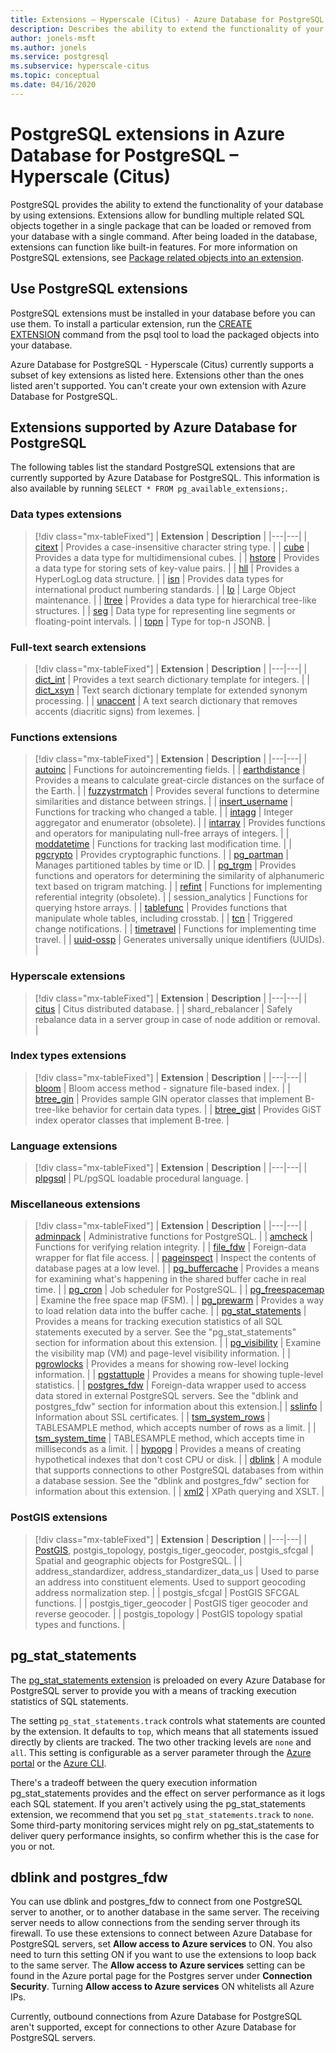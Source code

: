 ```yaml
---
title: Extensions – Hyperscale (Citus) - Azure Database for PostgreSQL
description: Describes the ability to extend the functionality of your database by using extensions in Azure Database for PostgreSQL - Hyperscale (Citus)
author: jonels-msft
ms.author: jonels
ms.service: postgresql
ms.subservice: hyperscale-citus
ms.topic: conceptual
ms.date: 04/16/2020
---
```

# PostgreSQL extensions in Azure Database for PostgreSQL – Hyperscale (Citus)

PostgreSQL provides the ability to extend the functionality of your database by using extensions. Extensions allow for bundling multiple related SQL objects together in a single package that can be loaded or removed from your database with a single command. After being loaded in the database, extensions can function like built-in features. For more information on PostgreSQL extensions, see [Package related objects into an extension](https://www.postgresql.org/docs/current/static/extend-extensions.html).

## Use PostgreSQL extensions

PostgreSQL extensions must be installed in your database before you can use them. To install a particular extension, run the [CREATE EXTENSION](https://www.postgresql.org/docs/current/static/sql-createextension.html) command from the psql tool to load the packaged objects into your database.

Azure Database for PostgreSQL - Hyperscale (Citus) currently supports a subset of key extensions as listed here. Extensions other than the ones listed aren't supported. You can't create your own extension with Azure Database for PostgreSQL.

## Extensions supported by Azure Database for PostgreSQL

The following tables list the standard PostgreSQL extensions that are currently supported by Azure Database for PostgreSQL. This information is also available by running `SELECT * FROM pg_available_extensions;`.

### Data types extensions

> [!div class="mx-tableFixed"]
> | **Extension** | **Description** |
> |---|---|
> | [citext](https://www.postgresql.org/docs/current/static/citext.html) | Provides a case-insensitive character string type. |
> | [cube](https://www.postgresql.org/docs/current/static/cube.html) | Provides a data type for multidimensional cubes. |
> | [hstore](https://www.postgresql.org/docs/current/static/hstore.html) | Provides a data type for storing sets of key-value pairs. |
> | [hll](https://github.com/citusdata/postgresql-hll) | Provides a HyperLogLog data structure. |
> | [isn](https://www.postgresql.org/docs/current/static/isn.html) | Provides data types for international product numbering standards. |
> | [lo](https://www.postgresql.org/docs/current/lo.html) | Large Object maintenance. |
> | [ltree](https://www.postgresql.org/docs/current/static/ltree.html) | Provides a data type for hierarchical tree-like structures. |
> | [seg](https://www.postgresql.org/docs/current/seg.html) | Data type for representing line segments or floating-point intervals. |
> | [topn](https://github.com/citusdata/postgresql-topn/) | Type for top-n JSONB. |

### Full-text search extensions

> [!div class="mx-tableFixed"]
> | **Extension** | **Description** |
> |---|---|
> | [dict\_int](https://www.postgresql.org/docs/current/static/dict-int.html) | Provides a text search dictionary template for integers. |
> | [dict\_xsyn](https://www.postgresql.org/docs/current/dict-xsyn.html) | Text search dictionary template for extended synonym processing. |
> | [unaccent](https://www.postgresql.org/docs/current/static/unaccent.html) | A text search dictionary that removes accents (diacritic signs) from lexemes. |

### Functions extensions

> [!div class="mx-tableFixed"]
> | **Extension** | **Description** |
> |---|---|
> | [autoinc](https://www.postgresql.org/docs/current/contrib-spi.html#id-1.11.7.45.7) | Functions for autoincrementing fields. |
> | [earthdistance](https://www.postgresql.org/docs/current/static/earthdistance.html) | Provides a means to calculate great-circle distances on the surface of the Earth. |
> | [fuzzystrmatch](https://www.postgresql.org/docs/current/static/fuzzystrmatch.html) | Provides several functions to determine similarities and distance between strings. |
> | [insert\_username](https://www.postgresql.org/docs/current/contrib-spi.html#id-1.11.7.45.8) | Functions for tracking who changed a table. |
> | [intagg](https://www.postgresql.org/docs/current/intagg.html) | Integer aggregator and enumerator (obsolete). |
> | [intarray](https://www.postgresql.org/docs/current/static/intarray.html) | Provides functions and operators for manipulating null-free arrays of integers. |
> | [moddatetime](https://www.postgresql.org/docs/current/contrib-spi.html#id-1.11.7.45.9) | Functions for tracking last modification time. |
> | [pgcrypto](https://www.postgresql.org/docs/current/static/pgcrypto.html) | Provides cryptographic functions. |
> | [pg\_partman](https://pgxn.org/dist/pg_partman/doc/pg_partman.html) | Manages partitioned tables by time or ID. |
> | [pg\_trgm](https://www.postgresql.org/docs/current/static/pgtrgm.html) | Provides functions and operators for determining the similarity of alphanumeric text based on trigram matching. |
> | [refint](https://www.postgresql.org/docs/current/contrib-spi.html#id-1.11.7.45.5) | Functions for implementing referential integrity (obsolete). |
> | session\_analytics | Functions for querying hstore arrays. |
> | [tablefunc](https://www.postgresql.org/docs/current/static/tablefunc.html) | Provides functions that manipulate whole tables, including crosstab. |
> | [tcn](https://www.postgresql.org/docs/current/tcn.html) | Triggered change notifications. |
> | [timetravel](https://www.postgresql.org/docs/current/contrib-spi.html#id-1.11.7.45.6) | Functions for implementing time travel. |
> | [uuid-ossp](https://www.postgresql.org/docs/current/static/uuid-ossp.html) | Generates universally unique identifiers (UUIDs). |

### Hyperscale extensions

> [!div class="mx-tableFixed"]
> | **Extension** | **Description** |
> |---|---|
> | [citus](https://github.com/citusdata/citus) | Citus distributed database. |
> | shard\_rebalancer | Safely rebalance data in a server group in case of node addition or removal. |

### Index types extensions

> [!div class="mx-tableFixed"]
> | **Extension** | **Description** |
> |---|---|
> | [bloom](https://www.postgresql.org/docs/current/bloom.html) | Bloom access method - signature file-based index. |
> | [btree\_gin](https://www.postgresql.org/docs/current/static/btree-gin.html) | Provides sample GIN operator classes that implement B-tree-like behavior for certain data types. |
> | [btree\_gist](https://www.postgresql.org/docs/current/static/btree-gist.html) | Provides GiST index operator classes that implement B-tree. |

### Language extensions

> [!div class="mx-tableFixed"]
> | **Extension** | **Description** |
> |---|---|
> | [plpgsql](https://www.postgresql.org/docs/current/static/plpgsql.html) | PL/pgSQL loadable procedural language. |

### Miscellaneous extensions

> [!div class="mx-tableFixed"]
> | **Extension** | **Description** |
> |---|---|
> | [adminpack](https://www.postgresql.org/docs/current/adminpack.html) | Administrative functions for PostgreSQL. |
> | [amcheck](https://www.postgresql.org/docs/current/amcheck.html) | Functions for verifying relation integrity. |
> | [file\_fdw](https://www.postgresql.org/docs/current/file-fdw.html) | Foreign-data wrapper for flat file access. |
> | [pageinspect](https://www.postgresql.org/docs/current/pageinspect.html) | Inspect the contents of database pages at a low level. |
> | [pg\_buffercache](https://www.postgresql.org/docs/current/static/pgbuffercache.html) | Provides a means for examining what's happening in the shared buffer cache in real time. |
> | [pg\_cron](https://github.com/citusdata/pg_cron) | Job scheduler for PostgreSQL. |
> | [pg\_freespacemap](https://www.postgresql.org/docs/current/pgfreespacemap.html) | Examine the free space map (FSM). |
> | [pg\_prewarm](https://www.postgresql.org/docs/current/static/pgprewarm.html) | Provides a way to load relation data into the buffer cache. |
> | [pg\_stat\_statements](https://www.postgresql.org/docs/current/static/pgstatstatements.html) | Provides a means for tracking execution statistics of all SQL statements executed by a server. See the "pg_stat_statements" section for information about this extension. |
> | [pg\_visibility](https://www.postgresql.org/docs/current/pgvisibility.html) | Examine the visibility map (VM) and page-level visibility information. |
> | [pgrowlocks](https://www.postgresql.org/docs/current/static/pgrowlocks.html) | Provides a means for showing row-level locking information. |
> | [pgstattuple](https://www.postgresql.org/docs/current/static/pgstattuple.html) | Provides a means for showing tuple-level statistics. |
> | [postgres\_fdw](https://www.postgresql.org/docs/current/static/postgres-fdw.html) | Foreign-data wrapper used to access data stored in external PostgreSQL servers. See the "dblink and postgres_fdw" section for information about this extension.|
> | [sslinfo](https://www.postgresql.org/docs/current/sslinfo.html) | Information about SSL certificates. |
> | [tsm\_system\_rows](https://www.postgresql.org/docs/current/tsm-system-rows.html) | TABLESAMPLE method, which accepts number of rows as a limit. |
> | [tsm\_system\_time](https://www.postgresql.org/docs/current/tsm-system-time.html) | TABLESAMPLE method, which accepts time in milliseconds as a limit. |
> | [hypopg](https://hypopg.readthedocs.io/en/latest/) | Provides a means of creating hypothetical indexes that don't cost CPU or disk. |
> | [dblink](https://www.postgresql.org/docs/current/dblink.html) | A module that supports connections to other PostgreSQL databases from within a database session. See the "dblink and postgres_fdw" section for information about this extension. |
> | [xml2](https://www.postgresql.org/docs/current/xml2.html) | XPath querying and XSLT. |


### PostGIS extensions

> [!div class="mx-tableFixed"]
> | **Extension** | **Description** |
> |---|---|
> | [PostGIS](https://www.postgis.net/), postgis\_topology, postgis\_tiger\_geocoder, postgis\_sfcgal | Spatial and geographic objects for PostgreSQL. |
> | address\_standardizer, address\_standardizer\_data\_us | Used to parse an address into constituent elements. Used to support geocoding address normalization step. |
> | postgis\_sfcgal | PostGIS SFCGAL functions. |
> | postgis\_tiger\_geocoder | PostGIS tiger geocoder and reverse geocoder. |
> | postgis\_topology | PostGIS topology spatial types and functions. |


## pg_stat_statements
The [pg\_stat\_statements extension](https://www.postgresql.org/docs/current/pgstatstatements.html) is preloaded on every Azure Database for PostgreSQL server to provide you with a means of tracking execution statistics of SQL statements.

The setting `pg_stat_statements.track` controls what statements are counted by the extension. It defaults to `top`, which means that all statements issued directly by clients are tracked. The two other tracking levels are `none` and `all`. This setting is configurable as a server parameter through the [Azure portal](https://docs.microsoft.com/azure/postgresql/howto-configure-server-parameters-using-portal) or the [Azure CLI](https://docs.microsoft.com/azure/postgresql/howto-configure-server-parameters-using-cli).

There's a tradeoff between the query execution information pg_stat_statements provides and the effect on server performance as it logs each SQL statement. If you aren't actively using the pg_stat_statements extension, we recommend that you set `pg_stat_statements.track` to `none`. Some third-party monitoring services might rely on pg_stat_statements to deliver query performance insights, so confirm whether this is the case for you or not.

## dblink and postgres_fdw
You can use dblink and postgres_fdw to connect from one PostgreSQL server to another, or to another database in the same server. The receiving server needs to allow connections from the sending server through its firewall. To use these extensions to connect between Azure Database for PostgreSQL servers, set **Allow access to Azure services** to ON. You also need to turn this setting ON if you want to use the extensions to loop back to the same server. The **Allow access to Azure services** setting can be found in the Azure portal page for the Postgres server under **Connection Security**. Turning **Allow access to Azure services** ON whitelists all Azure IPs.

Currently, outbound connections from Azure Database for PostgreSQL aren't supported, except for connections to other Azure Database for PostgreSQL servers.

